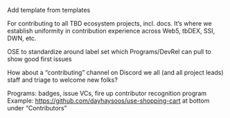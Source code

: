 Add template from templates

For contributing to all TBD ecosystem projects, incl. docs. It’s where we establish uniformity in contribution experience across Web5, tbDEX, SSI, DWN, etc.

OSE to standardize around label set which Programs/DevRel can pull to show good first issues

How about a “contributing” channel on Discord we all (and all project leads) staff and triage to welcome new folks?

Programs: badges, issue VCs, fire up contributor recognition program
Example: https://github.com/dayhaysoos/use-shopping-cart at bottom under “Contributors”